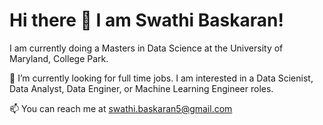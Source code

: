 # Hi there 👋 I am Swathi Baskaran!

<!--
**11swathi/11swathi** is a ✨ _special_ ✨ repository because its `README.md` (this file) appears on your GitHub profile.

Here are some ideas to get you started:

- 🔭 I’m currently working on ...
- 🌱 I’m currently learning ...
- 👯 I’m looking to collaborate on ...
- 🤔 I’m looking for help with ...
- 💬 Ask me about ...
- 📫 How to reach me: ...
- 😄 Pronouns: ...
- ⚡ Fun fact: ...
-->
I am currently doing a Masters in Data Science at the University of Maryland, College Park.


🌱 I’m currently looking for full time jobs. I am interested in a Data Scienist, Data Analyst, Data Enginer, or Machine Learning Engineer roles.

📫 You can reach me at swathi.baskaran5@gmail.com

